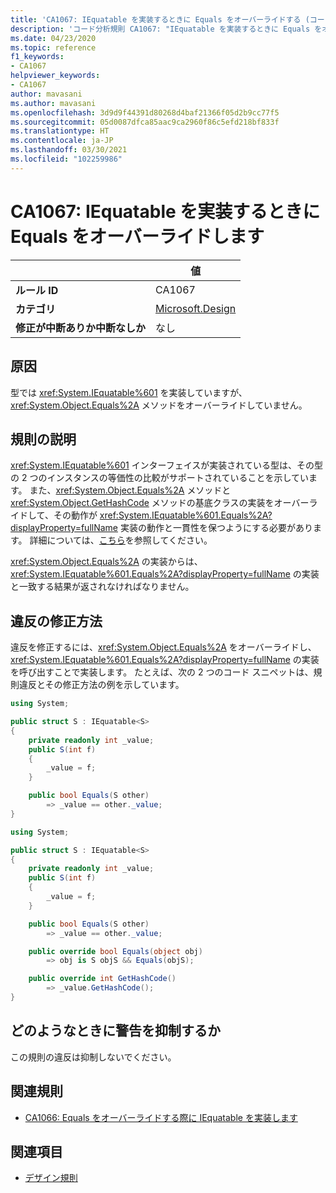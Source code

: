 ```yaml
---
title: 'CA1067: IEquatable を実装するときに Equals をオーバーライドする (コード分析)'
description: 'コード分析規則 CA1067: "IEquatable を実装するときに Equals をオーバーライドする" について説明します'
ms.date: 04/23/2020
ms.topic: reference
f1_keywords:
- CA1067
helpviewer_keywords:
- CA1067
author: mavasani
ms.author: mavasani
ms.openlocfilehash: 3d9d9f44391d80268d4baf21366f05d2b9cc77f5
ms.sourcegitcommit: 05d0087dfca85aac9ca2960f86c5efd218bf833f
ms.translationtype: HT
ms.contentlocale: ja-JP
ms.lasthandoff: 03/30/2021
ms.locfileid: "102259986"
---
```

# <a name="ca1067-override-equals-when-implementing-iequatable"></a>CA1067: IEquatable を実装するときに Equals をオーバーライドします

| | 値 |
|-|-|
| **ルール ID** |CA1067|
| **カテゴリ** |[Microsoft.Design](design-warnings.md)|
| **修正が中断ありか中断なしか** |なし|

## <a name="cause"></a>原因

型では <xref:System.IEquatable%601> を実装していますが、<xref:System.Object.Equals%2A> メソッドをオーバーライドしていません。

## <a name="rule-description"></a>規則の説明

<xref:System.IEquatable%601> インターフェイスが実装されている型は、その型の 2 つのインスタンスの等価性の比較がサポートされていることを示しています。 また、<xref:System.Object.Equals%2A> メソッドと <xref:System.Object.GetHashCode> メソッドの基底クラスの実装をオーバーライドして、その動作が <xref:System.IEquatable%601.Equals%2A?displayProperty=fullName> 実装の動作と一貫性を保つようにする必要があります。 詳細については、[こちら](/dotnet/api/system.iequatable-1#notes-to-implementers)を参照してください。

<xref:System.Object.Equals%2A> の実装からは、<xref:System.IEquatable%601.Equals%2A?displayProperty=fullName> の実装と一致する結果が返されなければなりません。

## <a name="how-to-fix-violations"></a>違反の修正方法

違反を修正するには、<xref:System.Object.Equals%2A> をオーバーライドし、<xref:System.IEquatable%601.Equals%2A?displayProperty=fullName> の実装を呼び出すことで実装します。 たとえば、次の 2 つのコード スニペットは、規則違反とその修正方法の例を示しています。

```csharp
using System;

public struct S : IEquatable<S>
{
    private readonly int _value;
    public S(int f)
    {
        _value = f;
    }

    public bool Equals(S other)
        => _value == other._value;
}
```

```csharp
using System;

public struct S : IEquatable<S>
{
    private readonly int _value;
    public S(int f)
    {
        _value = f;
    }

    public bool Equals(S other)
        => _value == other._value;

    public override bool Equals(object obj)
        => obj is S objS && Equals(objS);

    public override int GetHashCode()
        => _value.GetHashCode();
}
```

## <a name="when-to-suppress-warnings"></a>どのようなときに警告を抑制するか

この規則の違反は抑制しないでください。

## <a name="related-rules"></a>関連規則

- [CA1066: Equals をオーバーライドする際に IEquatable を実装します](ca1066.md)

## <a name="see-also"></a>関連項目

- [デザイン規則](design-warnings.md)

